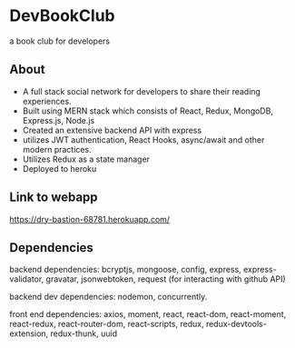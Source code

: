 # DevBookClub
a book club for developers

## About
* A full stack social network for developers to share their reading experiences. 
* Built using MERN stack which consists of React, Redux, MongoDB, Express.js, Node.js
* Created an extensive backend API with express
* utilizes JWT authentication, React Hooks, async/await and other modern practices.
* Utilizes Redux as a state manager
* Deployed to heroku 

## Link to webapp
https://dry-bastion-68781.herokuapp.com/

## Dependencies
backend dependencies: bcryptjs, mongoose, config, express, express-validator, gravatar, jsonwebtoken, request (for interacting with github API)

backend dev dependencies: nodemon, concurrently.

front end dependencies: axios, moment, react, react-dom, react-moment, react-redux, react-router-dom, react-scripts, redux, redux-devtools-extension, redux-thunk, uuid
